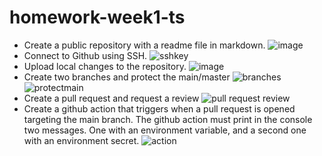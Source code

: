 # homework-week1-ts

- Create a public repository with a readme file in markdown.
![image](https://github.com/user-attachments/assets/c2aa1a6a-6f8d-472a-8ed6-1df3130eac62)
- Connect to Github using SSH.
![sshkey](https://github.com/user-attachments/assets/b4e7cdee-6725-436e-b64c-7d049f18a29a)
- Upload local changes to the repository.
  ![image](https://github.com/user-attachments/assets/dcf1678f-5bb3-488d-ae6d-b0ac0c3ef421)
- Create two branches and protect the main/master
 ![branches](https://github.com/user-attachments/assets/c7412120-5ff6-4f6d-8093-79f9c2d4e2a9)
![protectmain](https://github.com/user-attachments/assets/fd99dfec-b7e7-4684-94b0-bbe93e0e3842)
- Create a pull request and request a review
  ![pull request review](https://github.com/user-attachments/assets/87c7445e-6ef5-473a-b6a4-b7c1e28bad50)
- Create a github action that triggers when a pull request is opened targeting the main branch. The github action must print in the console two messages. One with an environment variable, and a second one with an environment secret.
  ![action](https://github.com/user-attachments/assets/e0ec088d-807a-486b-8da7-cbaf72fbaa39)
